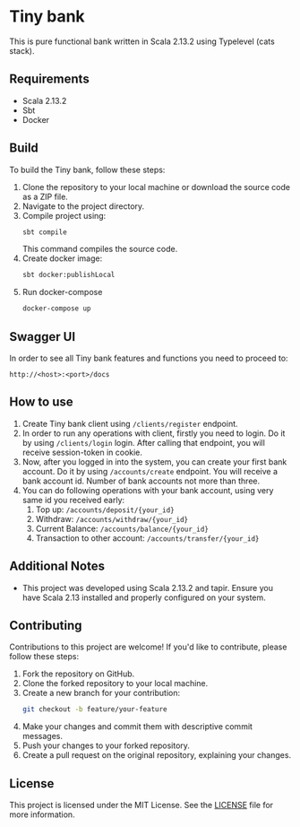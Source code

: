 # Tiny bank
This is pure functional bank written in Scala 2.13.2 using Typelevel (cats stack). 

## Requirements
- Scala 2.13.2
- Sbt
- Docker

## Build
To build the Tiny bank, follow these steps:

1. Clone the repository to your local machine or download the source code as a ZIP file.
2. Navigate to the project directory.
3. Compile project using: 
    ```bash
    sbt compile
    ```
   This command compiles the source code.
4. Create docker image:
    ```bash
   sbt docker:publishLocal
   ```
5. Run docker-compose
    ```bash
   docker-compose up
   ```
## Swagger UI
In order to see all Tiny bank features and functions you need to proceed to:
```
http://<host>:<port>/docs
```
## How to use
1. Create Tiny bank client using ```/clients/register``` endpoint. 
2. In order to run any operations with client, firstly you need to login. Do it by using ```/clients/login``` login. After calling that endpoint, you will receive session-token in cookie. 
3. Now, after you logged in into the system, you can create your first bank account. Do it by using ```/accounts/create``` endpoint. You will receive a bank account id. Number of bank accounts not more than three. 
4. You can do following operations with your bank account, using very same id you received early:
   1. Top up: ```/accounts/deposit/{your_id}```
   2. Withdraw: ```/accounts/withdraw/{your_id}```
   3. Current Balance: ```/accounts/balance/{your_id}```
   4. Transaction to other account: ```/accounts/transfer/{your_id}```

## Additional Notes
- This project was developed using Scala 2.13.2 and tapir. Ensure you have Scala 2.13 installed and properly configured on your system.

## Contributing

Contributions to this project are welcome! If you'd like to contribute, please follow these steps:
1. Fork the repository on GitHub.
2. Clone the forked repository to your local machine.
3. Create a new branch for your contribution:
    ```bash
    git checkout -b feature/your-feature
    ```
4. Make your changes and commit them with descriptive commit messages.
5. Push your changes to your forked repository.
6. Create a pull request on the original repository, explaining your changes.

## License
This project is licensed under the MIT License. See the [LICENSE](https://choosealicense.com/licenses/mit/) file for more information.  
